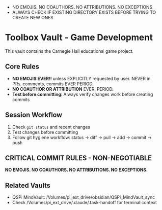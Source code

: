 - NO EMOJIS. NO COAUTHORS. NO ATTRIBUTIONS. NO EXCEPTIONS.
- ALWAYS CHECK IF EXISTING DIRECTORY EXISTS BEFORE TRYING TO CREATE NEW ONES

# Toolbox Vault - Game Development

This vault contains the Carnegie Hall educational game project.

## Core Rules
- **NO EMOJIS EVER!!** unless EXPLICITLY requested by user. NEVER in PRs, comments, commits EVER PERIOD.
- **NO COAUTHOR OR ATTRIBUTION** EVER. PERIOD.
- **Test before committing**: Always verify changes work before creating commits

## Session Workflow
1. Check `git status` and recent changes
2. Test changes before committing
3. Follow git hygiene workflow: status → diff → pull → add → commit → push

## CRITICAL COMMIT RULES - NON-NEGOTIABLE
**NO EMOJIS. NO COAUTHORS. NO ATTRIBUTIONS. NO EXCEPTIONS.**

## Related Vaults
- QSPi MindVault: /Volumes/pi_ext_drive/obsidian/QSPi_MindVault_sync
- Check /Volumes/pi_ext_drive/.claude/.task-handoff for terminal context
